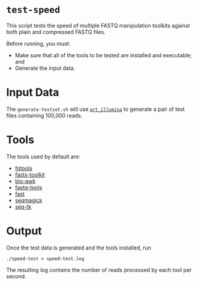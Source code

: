 `test-speed`
============

This script tests the speed of multiple FASTQ manipulation toolkits against both plain and compressed FASTQ files.

Before running, you must:

* Make sure that all of the tools to be tested are installed and executable; and
* Generate the input data.

Input Data
==========

The `generate-testset.sh` will use [`art_illumina`](http://www.niehs.nih.gov/research/resources/software/biostatistics/art/) to generate a pair of test files containing 100,000 reads.

Tools
=====

The tools used by default are:

* [fqtools](https://github.com/alastair-droop/fqtools)
* [fastx-toolkit](http://hannonlab.cshl.edu/fastx_toolkit/)
* [bio-awk](https://github.com/lh3/bioawk)
* [fastq-tools](http://homes.cs.washington.edu/~dcjones/fastq-tools/)
* [fast](https://github.com/tlawrence3/FAST)
* [seqmagick](https://github.com/fhcrc/seqmagick)
* [seq-tk](https://github.com/lh3/seqtk)

Output
======

Once the test data is generated and the tools installed, run

    ./speed-test > speed-test.log

The resulting log contains the number of reads processed by each tool per second.
